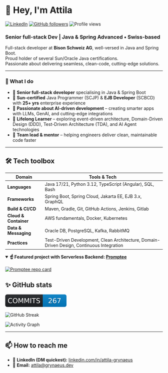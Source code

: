 # 👋 Hey, I'm Attila

[![LinkedIn](https://img.shields.io/badge/LinkedIn--blue?logo=linkedin&logoColor=white)](https://www.linkedin.com/in/attila-grynaeus)
[![GitHub followers](https://img.shields.io/github/followers/attilagrynaeus?label=Follow&style=social)](https://github.com/attilagrynaeus)
![Profile views](https://komarev.com/ghpvc/?username=attila-grynaeus&style=flat)

### Senior full-stack Dev&nbsp;|&nbsp;Java & Spring Advanced • Swiss-based

Full-stack developer at **Bison Schweiz AG**, well-versed in Java and Spring Boot.  
Proud holder of several Sun/Oracle Java certifications.  
Passionate about delivering seamless, clean-code, cutting-edge solutions.

---

### 🔑  What I do

- 🔹 **Senior full-stack developer** specialising in Java & Spring Boot  
- 🔹 **Sun-certified** Java Programmer (SCJP) & **EJB Developer** (SCBCD) with **25+ yrs** enterprise experience  
- 🔹 **Passionate about AI-driven development** –  creating smarter apps with LLMs, GenAI, and cutting-edge integrations 
- 🔹 **Lifelong Learner** –  exploring event-driven architecture, Domain-Driven Design (DDD), Test-Driven Architecture (TDA), and AI Agent technologies
- 🔹 **Team lead & mentor** – helping engineers deliver clean, maintainable code faster  

---

## 🛠 Tech toolbox

| Domain | Tools & Tech |
| ------ | ------------ |
| **Languages** | Java 17/21, Python 3.12, TypeScript (Angular), SQL, Bash |
| **Frameworks** | Spring Boot, Spring Cloud, Jakarta EE, EJB 3.x, GraphQL |
| **Build & CI/CD** | Maven, Gradle, Git, GitHub Actions, Jenkins, Gitlab |
| **Cloud & Container** | AWS fundamentals, Docker, Kubernetes |
| **Data & Messaging** | Oracle DB, PostgreSQL, Kafka, RabbitMQ |
| **Practices** | Test-Driven Development, Clean Architecture, Domain-Driven Design, Continuous Integration |


<details open>
  <summary><strong>☝️ Featured project with Serverless Backend: <a href="https://github.com/attilagrynaeus/Promptee">Promptee</a></strong></summary>

  <br/>

  <a href="https://github.com/attilagrynaeus/Promptee">
    <img src="https://github-readme-stats.vercel.app/api/pin/?username=attilagrynaeus&repo=Promptee&theme=github_dark&hide_border=true" alt="Promptee repo card">
  </a>
</details>



## ✨ GitHub stats


<img src="badges/commits.svg" height="40">

![GitHub Streak](https://github-readme-streak-stats.herokuapp.com/?user=attilagrynaeus&theme=dark&hide_border=true)


![Activity Graph](https://github-readme-activity-graph.vercel.app/graph?username=attilagrynaeus&theme=github-dark&hide_border=true&area=true)

---


## 📫 How to reach me

- 💼 **LinkedIn (DM quickest):** [linkedin.com/in/attila-grynaeus](https://www.linkedin.com/in/attila-grynaeus)  
- 📧 **Email:** [attila@grynaeus.dev](mailto:attila@grynaeus.dev)

